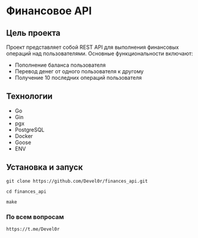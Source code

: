 # Финансовое API

## Цель проекта

Проект представляет собой REST API для выполнения финансовых операций над пользователями. Основные функциональности включают:
- Пополнение баланса пользователя
- Перевод денег от одного пользователя к другому
- Получение 10 последних операций пользователя

## Технологии

- Go 
- Gin
- pgx
- PostgreSQL
- Docker
- Goose
- ENV

## Установка и запуск 

```
git clone https://github.com/Devel0r/finances_api.git
```

```
cd finances_api
```

```
make
```

### По всем вопросам

```
https://t.me/Devel0r
```

